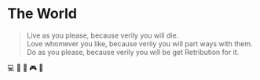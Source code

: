 # The World
> Live as you please, because verily you will die. </br>
> Love whomever you like, because verily you will part ways with them. </br>
> Do as you please, because verily you will be get Retribution for it.

:computer: :floppy_disk: :space_invader: :video_game: :memo: 
